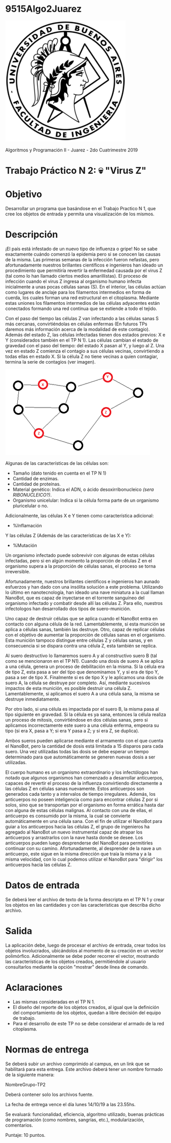 # 9515Algo2Juarez

![FIUBA](https://raw.githubusercontent.com/joel-perez/9515Algo2Juarez/master/img/logo_fiuba.png)

Algoritmos y Programación II - Juarez - 2do Cuatrimestre 2019

# Trabajo Práctico N 2: :skull: "Virus Z"

# Objetivo

Desarrollar un programa que basándose en el Trabajo Practico N 1, que cree los objetos de entrada y permita una visualización de los mismos.

# Descripción

¡El país está infestado de un nuevo tipo de influenza o gripe! No se sabe exactamente cuándo comenzó la epidemia pero si se conocen las causas de la misma.
Las primeras semanas de la infección fueron nefastas, pero afortunadamente nuestros brillantes científicos e ingenieros han ideado un procedimiento que permitiría revertir la enfermedad causada por el virus Z (tal como lo han llamado ciertos medios amarillistas).
El proceso de infección cuando el virus Z ingresa al organismo humano infecta inicialmente a unas pocas células sanas (S).
En el interior, las células actúan como lugares de anclaje para los filamentos intermedios en forma de cuerda, los cuales forman una red estructural en el citoplasma.
Mediante estas uniones los filamentos intermedios de las células adyacentes están conectados formando una red continua que se extiende a todo el tejido.

Con el paso del tiempo las células Z van infectando a las células sanas S más cercanas, convirtiéndolas en células enfermas (En futuros TPs daremos más información acerca de la modalidad de este contagio).
Además del estado Z, las células infectadas tienen dos estados previos: X e Y (considerados también en el TP N 1).
Las células cambian el estado de gravedad con el paso del tiempo: del estado X pasan al Y, y luego al Z.
Una vez en estado Z comienza el contagio a sus células vecinas, convirtiendo a todas ellas en estado X.
Si la célula Z no tiene vecinas a quien contagiar, termina la serie de contagios (ver imagen).

![Celulas](https://raw.githubusercontent.com/joel-perez/9515Algo2Juarez/master/img/grafo_celulas.png)

Algunas de las características de las células son:

- Tamaño (dato tenido en cuenta en el TP N 1)
- Cantidad de enzimas.
- Cantidad de proteínas.
- Material genético: Indica el ADN, o ácido desoxirribonucleico *(sera RIBONUCLEICO?)*.
- Organismo unicelular: Indica si la célula forma parte de un organismo pluricelular o no.

Adicionalmente, las células X e Y tienen como característica adicional:

- %Inflamación

Y las células Z (Además de las características de las X e Y):
- %Mutación

Un organismo infectado puede sobrevivir con algunas de estas células infectadas, pero si en algún momento la proporción de células Z en el organismo supera a la proporción de células sanas, el proceso se torna irreversible.

Afortunadamente, nuestros brillantes científicos e ingenieros han aunado esfuerzos y han dado con una insólita solución a este problema.
Utilizando lo último en nanotecnología, han ideado una nave miniatura a la cual llaman NanoBot, que es capaz de inyectarse en el torrente sanguíneo del organismo infectado y combatir desde allí las células Z. Para ello, nuestros infectologos han desarrollado dos tipos de suero-munición.

Uno capaz de destruir células que se aplica cuando el NanoBot entra en contacto con alguna célula de la red. Lamentablemente, si esta munición se aplica a células sanas, también las destruye.
Otro, capaz de replicar células con el objetivo de aumentar la proporción de células sanas en el organismo. Esta munición tampoco distingue entre células Z y células sanas, y en consecuencia si se dispara contra una célula Z, esta también se replica.

Al suero destructivo lo llamaremos suero A y al constructivo suero B (tal como se mencionaron en el TP N1). Cuando una dosis de suero A se aplica a una célula, genera un proceso de debilitación en la misma.
Si la célula era de tipo Z, esta pasa a ser del tipo que denominamos Y, y si era de tipo Y, pasa a ser de tipo X.
Finalmente si es de tipo X y le aplicamos una dosis de suero A, la célula se destruye por completo.
Así, mediante sucesivos impactos de esta munición, es posible destruir una célula Z.
Lamentablemente, si aplicamos el suero A a una célula sana, la misma se destruye inmediatamente.

Por otro lado, si una célula es impactada por el suero B, la misma pasa al tipo siguiente en gravedad.
Si la célula es ya sana, entonces la célula realiza un proceso de mitosis, convirtiéndose en dos células sanas, pero si aplicamos incorrectamente este suero a una célula enferma, empeora su tipo (si era X, pasa a Y; si era Y pasa a Z; y si era Z, se duplica).

Ambos sueros pueden aplicarse mediante el armamento con el que cuenta el NanoBot, pero la cantidad de dosis está limitada a 15 disparos para cada suero.
Una vez utilizadas todas las dosis se debe esperar un tiempo determinado para que automáticamente se generen nuevas dosis a ser utilizadas.

El cuerpo humano es un organismo extraordinario y los infectólogos han notado que algunos organismos han comenzado a desarrollar anticuerpos, capaces de revertir el proceso de la influenza convirtiendo directamente a las células Z en células sanas nuevamente.
Estos anticuerpos son generados cada tanto y a intervalos de tiempo irregulares.
Además, los anticuerpos no poseen inteligencia como para encontrar células Z por si solos, sino que se transportan por el organismo en forma errática hasta dar con alguna de estas células malignas.
Al contacto con una de ellas, el anticuerpo es consumido por la misma, la cual se convierte automáticamente en una célula sana.
Con el fin de utilizar el NanoBot para guiar a los anticuerpos hacia las células Z, el grupo de ingenieros ha agregado al NanoBot un nuevo instrumental capaz de atrapar los anticuerpos y arrastrarlos con la nave hasta donde se desee.
Los anticuerpos pueden luego desprenderse del NanoBot para permitirles continuar con su camino.
Afortunadamente, al desprender de la nave a un anticuerpo, este sigue en la misma dirección que traía la misma y a la misma velocidad, con lo cual podemos utilizar el NanoBot para "dirigir" los anticuerpos hacia las células Z.

# Datos de entrada

Se deberá leer el archivo de texto de la forma descripta en el TP N 1 y crear los objetos en las cantidades y con las características que describa dicho archivo.

# Salida

La aplicación debe, luego de procesar el archivo de entrada, crear todos los objetos involucrados, ubicándolos al momento de su creación en un vector polimórfico. Adicionalmente se debe poder recorrer el vector, mostrando las características de los objetos creados, permitiéndole al usuario consultarlos mediante la opción "mostrar" desde línea de comando.

# Aclaraciones

- Las mismas consideradas en el TP N 1.
- El diseño del reporte de los objetos creados, al igual que la definición del comportamiento de los objetos, quedan a libre decisión del equipo de trabajo.
- Para el desarrollo de este TP no se debe considerar el armado de la red citoplasma.

# Normas de entrega

Se deberá subir un archivo comprimido al campus, en un link que se habilitará para esta entrega. Este archivo deberá tener un nombre formado de la siguiente manera:

NombreGrupo-TP2

Deberá contener solo los archivos fuente.

La fecha de entrega vence el día lunes 14/10/19 a las 23.55hs.

Se evaluará: funcionalidad, eficiencia, algoritmo utilizado, buenas prácticas de programación (como nombres, sangrías, etc.), modularización, comentarios.

Puntaje: 10 puntos.